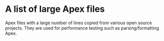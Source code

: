 # A list of large Apex files

Apex files with a large number of lines copied from various open source projects.
They are used for performance testing such as parsing/formatting Apex.
